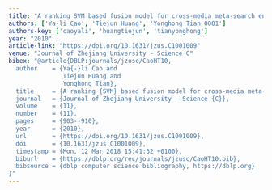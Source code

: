 ```yaml
---
title: "A ranking SVM based fusion model for cross-media meta-search engine"
authors: ['Ya-li Cao', 'Tiejun Huang', 'Yonghong Tian 0001']
authors-key: ['caoyali', 'huangtiejun', 'tianyonghong']
year: "2010"
article-link: "https://doi.org/10.1631/jzus.C1001009"
venue: "Journal of Zhejiang University - Science C"
bibex: "@article{DBLP:journals/jzusc/CaoHT10,
  author    = {Ya{-}li Cao and
               Tiejun Huang and
               Yonghong Tian},
  title     = {A ranking {SVM} based fusion model for cross-media meta-search engine},
  journal   = {Journal of Zhejiang University - Science {C}},
  volume    = {11},
  number    = {11},
  pages     = {903--910},
  year      = {2010},
  url       = {https://doi.org/10.1631/jzus.C1001009},
  doi       = {10.1631/jzus.C1001009},
  timestamp = {Mon, 12 Mar 2018 15:41:32 +0100},
  biburl    = {https://dblp.org/rec/journals/jzusc/CaoHT10.bib},
  bibsource = {dblp computer science bibliography, https://dblp.org}
}"
---
```


